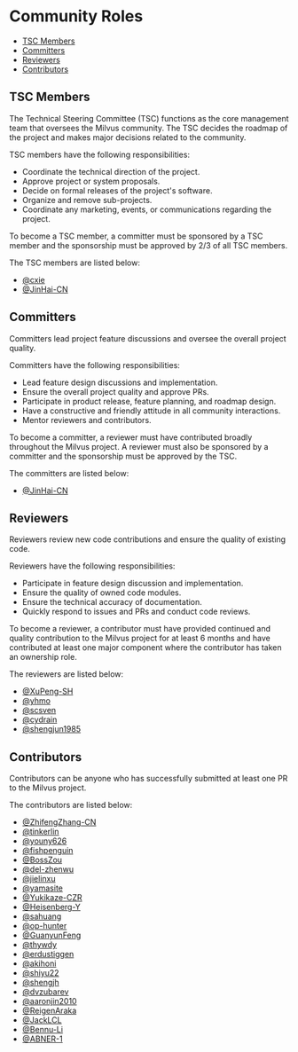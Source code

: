 # Community Roles

<!-- TOC -->

-   [TSC Members](#tsc-members)
-   [Committers](#committers)
-   [Reviewers](#reviewers)
-   [Contributors](#contributors)

<!-- /TOC -->

## TSC Members

The Technical Steering Committee (TSC) functions as the core management team that oversees the Milvus community. The TSC decides the roadmap of the project and makes major decisions related to the community.

TSC members have the following responsibilities:

-   Coordinate the technical direction of the project.
-   Approve project or system proposals.
-   Decide on formal releases of the project's software.
-   Organize and remove sub-projects.
-   Coordinate any marketing, events, or communications regarding the project.

To become a TSC member, a committer must be sponsored by a TSC member and the sponsorship must be approved by 2/3 of all TSC members.

The TSC members are listed below:

-   [@cxie](https://github.com/cxie)
-   [@JinHai-CN](https://github.com/JinHai-CN)

## Committers

Committers lead project feature discussions and oversee the overall project quality.

Committers have the following responsibilities:

-   Lead feature design discussions and implementation.
-   Ensure the overall project quality and approve PRs.
-   Participate in product release, feature planning, and roadmap design.
-   Have a constructive and friendly attitude in all community interactions.
-   Mentor reviewers and contributors.

To become a committer, a reviewer must have contributed broadly throughout the Milvus project. A reviewer must also be sponsored by a committer and the sponsorship must be approved by the TSC.

The committers are listed below:

-   [@JinHai-CN](https://github.com/JinHai-CN)

## Reviewers

Reviewers review new code contributions and ensure the quality of existing code.

Reviewers have the following responsibilities:

-   Participate in feature design discussion and implementation.
-   Ensure the quality of owned code modules.
-   Ensure the technical accuracy of documentation.
-   Quickly respond to issues and PRs and conduct code reviews.

To become a reviewer, a contributor must have provided continued and quality contribution to the Milvus project for at least 6 months and have contributed at least one major component where the contributor has taken an ownership role.

The reviewers are listed below:

-   [@XuPeng-SH](https://github.com/XuPeng-SH)
-   [@yhmo](https://github.com/yhmo)
-   [@scsven](https://github.com/scsven)
-   [@cydrain](https://github.com/cydrain)
-   [@shengjun1985](https://github.com/shengjun1985)

## Contributors

Contributors can be anyone who has successfully submitted at least one PR to the Milvus project.

The contributors are listed below:

-   [@ZhifengZhang-CN](https://github.com/ZhifengZhang-CN)
-   [@tinkerlin](https://github.com/tinkerlin)
-   [@youny626](https://github.com/youny626)
-   [@fishpenguin](https://github.com/fishpenguin)
-   [@BossZou](https://github.com/BossZou)
-   [@del-zhenwu](https://github.com/del-zhenwu)
-   [@jielinxu](https://github.com/jielinxu)
-   [@yamasite](https://github.com/yamasite)
-   [@Yukikaze-CZR](https://github.com/Yukikaze-CZR)
-   [@Heisenberg-Y](https://github.com/Heisenberg-Y)
-   [@sahuang](https://github.com/sahuang)
-   [@op-hunter](https://github.com/op-hunter)
-   [@GuanyunFeng](https://github.com/GuanyunFeng)
-   [@thywdy](https://github.com/thywdy)
-   [@erdustiggen](https://github.com/erdustiggen)
-   [@akihoni](https://github.com/akihoni)
-   [@shiyu22](https://github.com/shiyu22)
-   [@shengjh](https://github.com/shengjh)
-   [@dvzubarev](https://github.com/dvzubarev)
-   [@aaronjin2010](https://github.com/aaronjin2010)
-   [@ReigenAraka](https://github.com/ReigenAraka)
-   [@JackLCL](https://github.com/JackLCL)
-   [@Bennu-Li](https://github.com/Bennu-Li)
-   [@ABNER-1](https://github.com/ABNER-1)
